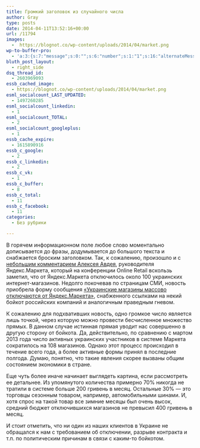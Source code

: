```yaml
---
title: Громкий заголовок из случайного числа
author: Gray
type: posts
date: 2014-04-11T13:52:16+00:00
url: /11794
images:
  -  https://blognot.co/wp-content/uploads/2014/04/market.png
wp-to-buffer-pro:
  - 'a:3:{s:7:"message";s:0:"";s:6:"number";s:1:"1";s:16:"alternateMessage";s:0:"";}'
bluth_post_layout:
  - right_side
dsq_thread_id:
  - 2603969093
essb_cached_image:
  - https://blognot.co/wp-content/uploads/2014/04/market.png
esml_socialcount_LAST_UPDATED:
  - 1497260285
esml_socialcount_linkedin:
  - 1
esml_socialcount_TOTAL:
  - 2
esml_socialcount_googleplus:
  - 1
essb_cache_expire:
  - 1615890916
essb_c_google:
  - 2
essb_c_linkedin:
  - 2
essb_c_vk:
  - 1
essb_c_buffer:
  - 8
essb_c_total:
  - 11
essb_c_facebook:
  - 11
categories:
  - Без рубрики

---
```








В горячем информационном поле любое слово моментально дописывается до фразы, додумывается до большого текста и снабжается броским заголовком. Так, к сожалению, произошло и с <a title="«Яндекс.Маркет» лишился 100 украинских интернет-магазинов " href="http://www.vedomosti.ru/companies/news/25216231/yandeksmarket-lishilsya-100-ukrainskih-internet-magazinov" target="_blank">небольшим комментарием Алексея Авдея</a>, руководителя Яндекс.Маркета, который на конференции Online Retail вскользь заметил, что от Яндекс.Маркета отключилось около 100 украинских интернет-магазинов. Недолго покочевав по страницам СМИ, новость приобрела форму сообщения <a href="http://censor.net.ua/news/280579/ukrainskie_internetmagaziny_massovo_otkazyvayutsya_ot_sotrudnichestva_s_yandeksmarketom" target="_blank">«Украинские магазины массово отключаются от Яндекс.Маркета»</a>, снабженного ссылками на некий бойкот российских компаний и аналогичным праведным гневом.

К сожалению для подхвативших новость, одно громкое число является лишь точкой, через которую можно провести бесчисленное множество прямых. В данном случае истинная прямая уводит нас совершенно в другую сторону от бойкота. Да, действительно, по сравнению с мартом 2013 года число активных украинских участников в системе Маркета сократилось на 108 магазинов. Однако этот процесс происходил в течение всего года, а более активные формы принял в последние полгода. Думаю, понятно, что такие явления скорее вызваны общим состоянием экономики в стране.

Еще чуть более иначе начинает выглядеть картина, если рассмотреть ее детальнее. Из упомянутого количества примерно 70% никогда не тратили в системе больше 200 гривень в месяц. Остальные 30% — это торговцы сезонным товаром, например, автомобильными шинами. И, хотя спрос на такой товар все зимние месяцы был очень высок, средний бюджет отключившихся магазинов не превысил 400 гривень в месяц.

И стоит отметить, что ни один из наших клиентов в Украине не обращался к нам с требованием об отключении, разрыве контракта и т.п. по политическим причинам в связи с каким-то бойкотом.